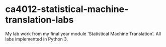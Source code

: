 # ca4012-statistical-machine-translation-labs
My lab work from my final year module 'Statistical Machine Translation'. All labs implemented in Python 3. 
